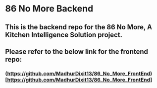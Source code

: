 # 86 No More Backend

## This is the backend repo for the 86 No More, A Kitchen Intelligence Solution project.
## Please refer to the below link for the frontend repo:
### (https://github.com/MadhurDixit13/86_No_More_FrontEnd)[https://github.com/MadhurDixit13/86_No_More_FrontEnd]
